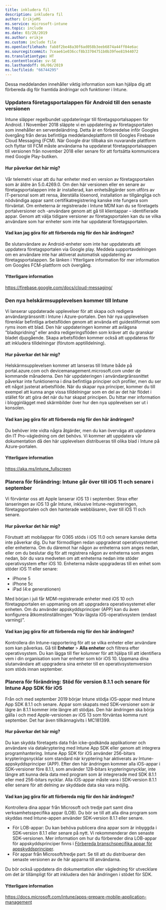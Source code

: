 ```yaml
---
title: inkludera fil
description: inkludera fil
author: ErikjeMS
ms.service: microsoft-intune
ms.topic: include
ms.date: 03/28/2019
ms.author: erikje
ms.custom: include file
ms.openlocfilehash: fab8f2be48a30f6ad058b3eeb6874a44ff04e6ac
ms.sourcegitcommit: 7ceae61e036ccf8b33704751b0b39fee81944072
ms.translationtype: HT
ms.contentlocale: sv-SE
ms.lasthandoff: 06/06/2019
ms.locfileid: "66744295"
---
```

Dessa meddelanden innehåller viktig information som kan hjälpa dig att förbereda dig för framtida ändringar och funktioner i Intune. 

### <a name="update-your-android-company-portal-app-to-the-latest-version---4536963--"></a>Uppdatera företagsportalappen för Android till den senaste versionen <!--4536963-->
Intune släpper regelbundet uppdateringar till företagsportalsappen för Android. I November 2018 släppte vi en uppdatering av företagsportalen som innehåller en serverdeländring. Detta är en förberedelse inför Googles övergång från deras befintliga meddelandeplattform till Googles Firebase Cloud Messaging (FCM). När Google drar tillbaka sin nuvarande plattform och flyttar till FCM måste användarna ha uppdaterat företagsportalsappen till versionen från november 2018 eller senare för att fortsätta kommunicera med Google Play-butiken.

#### <a name="how-does-this-affect-me"></a>Hur påverkar det här mig?
Vår telemetri visar att du har enheter med en version av företagsportalen som är äldre än 5.0.4269.0. Om den här versionen eller en senare av företagsportalappen inte är installerad, kan enhetsåtgärder som utförs av IT-personal som att rensa, återställa lösenord, installation av tillgängliga och nödvändiga appar samt certifikatregistrering kanske inte fungera som förväntat. Om enheterna är registrerade i Intune MDM kan du se företagets portalversioner och -användare genom att gå till klientappar – identifierade appar. Genom att välja tidigare versioner av företagsportalen kan du se vilka användare som har enheter som inte har uppdaterat företagsportalen.

#### <a name="what-do-i-need-to-do-to-prepare-for-this-change"></a>Vad kan jag göra för att förbereda mig för den här ändringen?
Be slutanvändare av Android-enheter som inte har uppdaterats att uppdatera företagsportalen via Google play. Meddela supportavdelningen om en användare inte har aktiverat automatisk uppdatering av företagsportalappen. Se länken i Ytterligare information för mer information om Googles FCM-plattform och övergång.

#### <a name="additional-information"></a>Ytterligare information
https://firebase.google.com/docs/cloud-messaging/


### <a name="new-fullscreen-experience-coming-to-intune---4593669--"></a>Den nya helskärmsupplevelsen kommer till Intune <!--4593669-->
Vi lanserar uppdaterade upplevelser för att skapa och redigera användargränssnitt i Intune i Azure-portalen. Den här nya upplevelsen förenklar befintliga arbetsflöden genom att använda ett guidestilformat som ryms inom ett blad. Den här uppdateringen kommer att avlägsna ”bladspridning” eller andra redigeringsflöden som kräver att du granskar bladet djupgående. Skapa arbetsflöden kommer också att uppdateras för att inkludera tilldelningar (förutom apptilldelning).

#### <a name="how-does-this-affect-me"></a>Hur påverkar det här mig?
Helskärmsupplevelsen kommer att lanseras till Intune både på portal.azure.com och devicemanagement.microsoft.com under de kommande månaderna. Den här uppdateringen i användargränssnittet påverkar inte funktionerna i dina befintliga principer och profiler, men du ser ett något justerat arbetsflöde. När du skapar nya principer, kommer du till exempel att kunna ange vissa tilldelningar som en del av det här flödet i stället för att göra det när du har skapat principen. Du hittar mer information i blogginlägget med skärmbilder över hur den nya upplevelsen ser ut i konsolen.

#### <a name="what-can-i-do-to-prepare-for-this-change"></a>Vad kan jag göra för att förbereda mig för den här ändringen?
Du behöver inte vidta några åtgärder, men du kan överväga att uppdatera din IT Pro-vägledning om det behövs. Vi kommer att uppdatera vår dokumentation då den här upplevelsen distribueras till olika blad i Intune på Azure-portalen.

#### <a name="additional-information"></a>Ytterligare information 
https://aka.ms/intune_fullscreen

### <a name="plan-for-change-intune-moving-to-support-ios-11-and-higher-in-september----4665342--"></a>Planera för förändring: Intune går över till iOS 11 och senare i september <!-- 4665342-->
Vi förväntar oss att Apple lanserar iOS 13 i september. Strax efter lanseringen av iOS 13 går Intune, inklusive Intune-registreringen, företagsportalen och den hanterade webbläsaren, över till iOS 11 och senare.

#### <a name="how-does-this-affect-me"></a>Hur påverkar det här mig?
Förutsatt att mobilappar för O365 stöds i iOS 11.0 och senare kanske detta inte påverkar dig. Du har förmodligen redan uppgraderat operativsystemet eller enheterna. Om du däremot har någon av enheterna som anges nedan, eller om du beslutar dig för att registrera någon av enheterna som anges nedan, bör du vara medveten om att enheterna nedan inte stöder operativsystem efter iOS 10. Enheterna måste uppgraderas till en enhet som stöder iOS 11 eller senare:

- iPhone 5
- iPhone 5c
- iPad (4:e generationen)

Med början i juli får MDM-registrerade enheter med iOS 10 och företagsportalen en uppmaning om att uppgradera operativsystemet eller enheten. Om du använder appskyddsprinciper (APP) kan du även konfigurera åtkomstinställningen ”Kräv lägsta iOS-operativsystem (endast varning)”.

#### <a name="what-do-i-need-to-do-to-prepare-for-this-change"></a>Vad kan jag göra för att förbereda mig för den här ändringen?
Kontrollera din Intune-rapportering för att se vilka enheter eller användare som kan påverkas. Gå till **Enheter** > **Alla enheter** och filtrera efter operativsystem. Du kan lägga till fler kolumner för att hjälpa till att identifiera vem i din organisation som har enheter som kör iOS 10. Uppmana dina slutanvändare att uppgradera sina enheter till en operativsystemversion som stöds innan september.

### <a name="plan-for-change-support-for-version-811-and-higher-of-intune-app-sdk-for-ios----3586942--"></a>Planera för förändring: Stöd för version 8.1.1 och senare för Intune App SDK för iOS <!-- 3586942-->
Från och med september 2019 börjar Intune stödja iOS-appar med Intune App SDK 8.1.1 och senare. Appar som skapats med SDK-versioner som är lägre än 8.1.1 kommer inte längre att stödjas. Den här ändringen ska börja gälla i och med Apple-versionen av iOS 13 som förväntas komma runt september. Det har även tillkännagivits i MC181399.

#### <a name="how-does-this-affect-me"></a>Hur påverkar det här mig?
Du kan skydda företagets data från icke-godkända applikationer och användare via datakryptering med Intune App SDK eller genom att integrera programhantering. Intune App SDK för iOS använder 256-bitars krypteringsnycklar som standard när kryptering har aktiverats av Intune-appskyddsprinciper (APP). Efter den här ändringen kommer alla iOS-appar i SDK-versioner före 8.1.1, som använder 128-bitars krypteringsnycklar, inte längre att kunna dela data med program som är integrerade med SDK 8.1.1 eller med 256-bitars nycklar. Alla iOS-appar måste vara i SDK-version 8.1.1 eller senare för att delning av skyddade data ska vara möjlig.

#### <a name="what-can-i-do-to-prepare-for-this-change"></a>Vad kan jag göra för att förbereda mig för den här ändringen?
Kontrollera dina appar från Microsoft och tredje part samt dina verksamhetsspecifika appar (LOB). Du bör se till att alla dina program som skyddas med Intune-appen använder SDK-version 8.1.1 eller senare.

- För LOB-appar: Du kan behöva publicera dina appar som är inbyggda i SDK-version 8.1.1 eller senare på nytt. Vi rekommenderar den senaste SDK-versionen. Mer information om hur du förbereder dina LOB-appar för appskyddsprinciper finns i [Förbereda branschspecifika appar för appskyddsprinciper](../apps-prepare-mobile-application-management.md).
- För appar från Microsoft/tredje part: Se till att du distribuerar den senaste versionen av de här apparna till användarna.

Du bör också uppdatera din dokumentation eller vägledning för utvecklare om det är tillämpligt för att inkludera den här ändringen i stödet för SDK.

#### <a name="additional-information"></a>Ytterligare information
https://docs.microsoft.com/intune/apps-prepare-mobile-application-management
